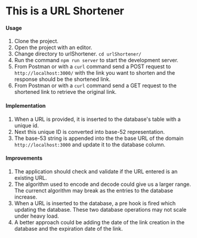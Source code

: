 # This is a URL Shortener

#### Usage

1. Clone the project.
2. Open the project with an editor.
3. Change directory to urlShortener.
   `cd urlShortener/`
4. Run the command `npm run server` to start the development server.
5. From Postman or with a `curl` command send a POST request to
   `http://localhost:3000/` with the link you want to shorten and the response should be the shortened link.
6. From Postman or with a `curl` command send a GET request to the shortened link to retrieve the original link.

#### Implementation

1. When a URL is provided, it is inserted to the database's table with a unique id.
2. Next this unique ID is converted into base-52 representation.
3. The base-53 string is appended into the the base URL of the domain `http://localhost:3000` and update it to the database column.

#### Improvements

1. The application should check and validate if the URL entered is an existing URL.
2. The algorithm used to encode and decode could give us a larger range. The currenct algorithm may break as the entries to the database increase.
3. When a URL is inserted to the database, a pre hook is fired which updating the database. These two database operations may not scale under heavy load.
4. A better approach could be adding the date of the link creation in the database and the expiration date of the link.
